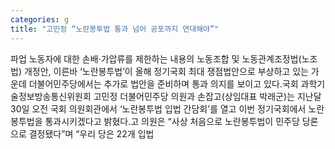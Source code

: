 ```yaml
---
categories: g
title: "고민정 “노란봉투법 통과 넘어 공포까지 연대해야”"
---
```

파업 노동자에 대한 손배·가압류를 제한하는 내용의 노동조합 및 노동관계조정법(노조법) 개정안, 이른바 ‘노란봉투법’이 올해 정기국회 최대 쟁점법안으로 부상하고 있는 가운데 더불어민주당에서는 추가로 법안을 준비하며 통과 의지를 보이고 있다.국회 과학기술정보방송통신위원회 고민정 더불어민주당 의원과 손잡고(상임대표 박래군)는 지난달 30일 오전 국회 의원회관에서 ‘노란봉투법 입법 간담회’를 열고 이번 정기국회에서 노란봉투법을 통과시키겠다고 밝혔다.고 의원은 “사상 처음으로 노란봉투법이 민주당 당론으로 결정됐다”며 “우리 당은 22개 입법